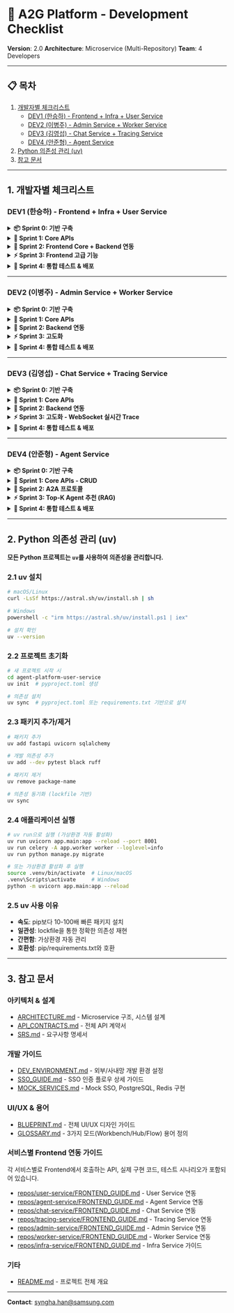 # 🚀 A2G Platform - Development Checklist

**Version**: 2.0
**Architecture**: Microservice (Multi-Repository)
**Team**: 4 Developers

---

## 📋 목차

1. [개발자별 체크리스트](#1-개발자별-체크리스트)
   - [DEV1 (한승하) - Frontend + Infra + User Service](#dev1-한승하---frontend--infra--user-service)
   - [DEV2 (이병주) - Admin Service + Worker Service](#dev2-이병주---admin-service--worker-service)
   - [DEV3 (김영섭) - Chat Service + Tracing Service](#dev3-김영섭---chat-service--tracing-service)
   - [DEV4 (안준형) - Agent Service](#dev4-안준형---agent-service)
2. [Python 의존성 관리 (uv)](#2-python-의존성-관리-uv)
3. [참고 문서](#3-참고-문서)

---

## 1. 개발자별 체크리스트

### DEV1 (한승하) - Frontend + Infra + User Service

<details>
<summary><b>📦 Sprint 0: 기반 구축</b></summary>

#### Frontend Repository 생성
- [x] React + Vite + TypeScript 프로젝트 초기화
- [x] Tailwind CSS 설정 (3.4+ selector strategy dark mode)
- [x] MUI (Material-UI) 설치 및 테마 설정
- [x] Zustand 스토어 생성 (`useAuthStore`, `useThemeStore`, `useApiKeyStore`)
- [x] React Router 설정 (모든 라우트 구성)
- [x] Layout 컴포넌트 완성 (Sidebar + Header + SSO 콜백 처리)

📚 **참고**: [BLUEPRINT.md](./BLUEPRINT.md) - UI/UX 디자인 가이드

#### Infra Repository 생성
- [ ] `docker-compose/docker-compose.external.yml` 작성
- [ ] `docker-compose/docker-compose.internal.yml` 작성
- [ ] Mock SSO 구현 (FastAPI):
  - [ ] `mock-sso/main.py` (로그인, JWT 발급)
  - [ ] `mock-sso/templates/login.html` (로그인 UI)
  - [ ] `mock-sso/Dockerfile`
- [ ] Nginx 설정 (`nginx/nginx.conf`)
- [ ] PostgreSQL, Redis Docker 설정
- [ ] Mock Services 테스트 및 팀 공유

📚 **참고**:
- [MOCK_SERVICES.md](./MOCK_SERVICES.md) - Mock SSO 구현 가이드
- [DEV_ENVIRONMENT.md](./DEV_ENVIRONMENT.md) - 외부 개발 환경 설정
- [repos/infra-service/FRONTEND_GUIDE.md](./repos/infra-service/FRONTEND_GUIDE.md) - Infra 서비스 가이드

#### User Service Repository 생성
- [ ] FastAPI 프로젝트 초기화
- [ ] User 모델 정의 (username, email, role, 부서 정보)
- [ ] APIKey 모델 정의
- [ ] SSO 콜백 처리 로직 스텁 (`/api/auth/callback`)
- [ ] JWT 발급 로직 스텁

📚 **참고**:
- [SSO_GUIDE.md](./SSO_GUIDE.md) - SSO 인증 플로우
- [repos/user-service/FRONTEND_GUIDE.md](./repos/user-service/FRONTEND_GUIDE.md) - User Service API 가이드

</details>

<details>
<summary><b>🔧 Sprint 1: Core APIs</b></summary>

#### User Service - SSO 및 인증
- [ ] SSO 콜백 처리 완성 (`/api/auth/callback`)
- [ ] JWT 발급 (`simplejwt`)
- [ ] API Key 생성 (`POST /api/auth/api-keys`)
- [ ] 활성 API Key 조회 (`GET /api/auth/api-keys/active`)
- [ ] User CRUD API 완성

📚 **참고**:
- [SSO_GUIDE.md](./SSO_GUIDE.md) - SSO 상세 구현
- [API_CONTRACTS.md](./API_CONTRACTS.md) - User Service API 스펙
- [repos/user-service/FRONTEND_GUIDE.md](./repos/user-service/FRONTEND_GUIDE.md) - Frontend 연동 가이드

</details>

<details>
<summary><b>🎨 Sprint 2: Frontend Core + Backend 연동</b></summary>

#### Frontend - Layout 및 인증
- [x] Sidebar 컴포넌트 (모드 전환, 모드별 색상 표시)
- [x] Header 컴포넌트 (로고, 프로필 드롭다운, 테마 토글)
- [x] Layout 컴포넌트 (SSO 콜백 처리, 인증 상태 관리)
- [x] PendingApprovalPage 컴포넌트
- [x] 공통 컴포넌트 (Button, Modal, Input, Card)

#### Frontend - 메인 대시보드
- [x] AgentCard 컴포넌트 (Gemini 스타일)
- [x] AddAgentModal 컴포넌트
- [x] Dashboard 페이지 (Hub/Workbench 모드 분기)
- [x] Agent Service API 연동 (`GET /api/agents`, `POST /api/agents`)

#### User Service Backend 연동 테스트
- [ ] SSO 로그인 플로우 테스트
- [ ] JWT 토큰 발급 확인
- [ ] Frontend 오류 수정

📚 **참고**:
- [BLUEPRINT.md](./BLUEPRINT.md) - UI/UX 가이드
- [GLOSSARY.md](./GLOSSARY.md) - 3가지 모드(Workbench/Hub/Flow) 용어 정의

</details>

<details>
<summary><b>⚡ Sprint 3: Frontend 고급 기능</b></summary>

#### Frontend - Agent Playground
- [x] AgentPlayground 컴포넌트
- [x] PlaygroundSidebar (세션 목록, '새 대화' 버튼)
- [x] ChatPlayground (메시지 목록, 입력창)
- [x] TraceCapturePanel (Workbench 모드 전용)
- [x] LiveTrace 컴포넌트 (실시간 로그 표시)

#### Frontend - Flow 페이지
- [x] FlowPage 컴포넌트 (Claude 스타일 미니멀)
- [x] Agent 선택 Dropdown
- [x] 통합 실행 UI

#### Frontend - Settings 페이지
- [x] SettingsLayout (탭 메뉴)
- [x] GeneralSettings (테마, 언어)
- [x] APIKeys 페이지
- [x] Admin 페이지 (사용자 관리, 통계)

#### 전체 Backend 연동 테스트
- [ ] 모든 페이지에서 Backend API 정상 동작 확인
- [ ] Frontend 오류 수정 및 UX 개선

📚 **참고**:
- [BLUEPRINT.md](./BLUEPRINT.md) - 전체 UI/UX 가이드
- [repos/chat-service/FRONTEND_GUIDE.md](./repos/chat-service/FRONTEND_GUIDE.md) - Chat Service 연동
- [repos/tracing-service/FRONTEND_GUIDE.md](./repos/tracing-service/FRONTEND_GUIDE.md) - Tracing Service 연동

</details>

<details>
<summary><b>🚀 Sprint 4: 통합 테스트 & 배포</b></summary>

#### 통합 테스트
- [ ] E2E 테스트 (Playwright)
- [ ] API Contract 테스트 (Postman/Newman)
- [ ] Load 테스트 (Locust)

#### 사내망 전환
- [ ] 모든 서비스 `.env.internal` 설정
- [ ] Real SSO 연동 테스트
- [ ] Production DB 마이그레이션
- [ ] Nginx SSL 인증서 교체

#### 배포
- [ ] Docker 이미지 빌드 (모든 서비스)
- [ ] Docker Registry 푸시
- [ ] 사내망 서버 배포
- [ ] Health Check 확인

#### 문서화
- [ ] API 문서 업데이트 (OpenAPI)
- [ ] 운영 매뉴얼 작성
- [ ] 트러블슈팅 가이드

📚 **참고**:
- [DEV_ENVIRONMENT.md](./DEV_ENVIRONMENT.md) - 환경 설정 가이드
- [ARCHITECTURE.md](./ARCHITECTURE.md) - 전체 아키텍처

</details>

---

### DEV2 (이병주) - Admin Service + Worker Service

<details>
<summary><b>📦 Sprint 0: 기반 구축</b></summary>

#### Admin Service Repository 생성
- [ ] FastAPI 프로젝트 초기화
- [ ] LLMModel 모델 정의
- [ ] `/api/admin/llm-models` CRUD 엔드포인트 스텁
- [ ] `/api/admin/stats/llm-usage` 엔드포인트 스텁

#### Worker Service Repository 생성
- [ ] Celery 프로젝트 초기화
- [ ] Redis 연결 설정
- [ ] `check_llm_health` Task 스텁
- [ ] `check_agent_health` Task 스텁

📚 **참고**:
- [repos/admin-service/FRONTEND_GUIDE.md](./repos/admin-service/FRONTEND_GUIDE.md) - Admin Service 가이드
- [repos/worker-service/FRONTEND_GUIDE.md](./repos/worker-service/FRONTEND_GUIDE.md) - Worker Service 가이드

</details>

<details>
<summary><b>🔧 Sprint 1: Core APIs</b></summary>

#### Admin Service - LLM 관리
- [ ] LLM CRUD API 완성
- [ ] LLM 헬스 체크 필드 추가 (`health_status`, `last_health_check`)
- [ ] 통계 API 기본 구조 구현

#### Worker Service - Health Check
- [ ] `check_llm_health` Task 구현
- [ ] Celery Beat 스케줄 설정
- [ ] `check_agent_health` Task 구현

📚 **참고**:
- [API_CONTRACTS.md](./API_CONTRACTS.md) - Admin Service API 스펙
- [ARCHITECTURE.md](./ARCHITECTURE.md) - Worker Service 아키텍처

</details>

<details>
<summary><b>🎨 Sprint 2: Backend 연동</b></summary>

#### Admin Service - 통계 API
- [ ] LogEntry 읽기 권한 설정 (Tracing Service와 협의)
- [ ] 통계 집계 로직 구현
- [ ] Frontend 연동 테스트: Admin 페이지에서 통계 표시 확인

📚 **참고**:
- [repos/admin-service/FRONTEND_GUIDE.md](./repos/admin-service/FRONTEND_GUIDE.md) - Frontend 연동 방법

</details>

<details>
<summary><b>⚡ Sprint 3: 고도화</b></summary>

#### Admin Service - 통계 API 완성
- [ ] `GET /api/admin/stats/llm-usage` 완성
- [ ] 날짜 범위 필터, 그룹화 (user, department, model)
- [ ] Agent 사용량 통계 API 추가
- [ ] Frontend 연동 테스트: 통계 페이지 동작 확인

#### Worker Service - Agent Health Check
- [ ] `check_agent_health` Task 완성 (A2A 엔드포인트 호출)
- [ ] 실패 시 status=DISABLED 변경
- [ ] 알림 발송 기능

📚 **참고**:
- [API_CONTRACTS.md](./API_CONTRACTS.md) - Admin Service 전체 API

</details>

<details>
<summary><b>🚀 Sprint 4: 통합 테스트 & 배포</b></summary>

- [ ] 통합 테스트 참여
- [ ] 사내망 전환 설정
- [ ] 배포 및 Health Check
- [ ] 문서화

</details>

---

### DEV3 (김영섭) - Chat Service + Tracing Service

<details>
<summary><b>📦 Sprint 0: 기반 구축</b></summary>

#### Chat Service Repository 생성
- [ ] FastAPI 프로젝트 초기화
- [ ] ChatSession 모델 정의 (trace_id 필드 포함)
- [ ] ChatMessage 모델 정의
- [ ] `/api/chat/sessions` CRUD 엔드포인트 스텁
- [ ] `/ws/trace/{trace_id}` WebSocket 엔드포인트 스텁

#### Tracing Service Repository 생성
- [ ] FastAPI 프로젝트 초기화
- [ ] LogEntry 모델 정의
- [ ] `/api/log-proxy/{trace_id}/chat/completions` 엔드포인트 스텁

📚 **참고**:
- [repos/chat-service/FRONTEND_GUIDE.md](./repos/chat-service/FRONTEND_GUIDE.md) - Chat Service 가이드
- [repos/tracing-service/FRONTEND_GUIDE.md](./repos/tracing-service/FRONTEND_GUIDE.md) - Tracing Service 가이드

</details>

<details>
<summary><b>🔧 Sprint 1: Core APIs</b></summary>

#### Chat Service - Session/Message
- [ ] Session CRUD API 완성
- [ ] Message 생성 API
- [ ] trace_id 자동 생성 로직
- [ ] 파일 업로드 API 기본 구현

#### Tracing Service - Log Proxy
- [ ] `POST /api/log-proxy/{trace_id}/chat/completions` 완성
- [ ] LLM Endpoint로 프록시 로직
- [ ] LogEntry DB 저장

📚 **참고**:
- [API_CONTRACTS.md](./API_CONTRACTS.md) - Chat/Tracing Service API 스펙

</details>

<details>
<summary><b>🎨 Sprint 2: Backend 연동</b></summary>

#### Chat Service - 파일 업로드
- [ ] `POST /api/chat/files` API
- [ ] S3 또는 로컬 스토리지 설정
- [ ] Frontend 연동 테스트: ChatInput에서 파일 업로드 확인

#### Tracing Service - Multi-Agent 추적
- [ ] agent_id 추론 로직 (Tool Call 분석)
- [ ] LogEntry에 agent_id 필드 저장
- [ ] Frontend 연동 테스트: LiveTrace에서 로그 표시 확인

📚 **참고**:
- [repos/chat-service/FRONTEND_GUIDE.md](./repos/chat-service/FRONTEND_GUIDE.md) - 파일 업로드 구현

</details>

<details>
<summary><b>⚡ Sprint 3: 고도화 - WebSocket 실시간 Trace</b></summary>

#### Chat Service - WebSocket 실시간 Trace
- [ ] `WS /ws/trace/{trace_id}` 완성
- [ ] TokenAuthMiddleware (JWT 쿼리 파라미터 검증)
- [ ] TraceLogConsumer (Redis Pub/Sub 수신)
- [ ] 실시간 로그 브로드캐스트
- [ ] Frontend 연동 테스트: LiveTrace 실시간 동작 확인

#### Tracing Service - 실시간 로그 전송
- [ ] Redis Pub/Sub으로 Chat Service에 로그 전송
- [ ] Log Proxy 시 실시간 전송
- [ ] Frontend 연동 테스트: TraceCapturePanel 동작 확인

📚 **참고**:
- [repos/chat-service/FRONTEND_GUIDE.md](./repos/chat-service/FRONTEND_GUIDE.md) - WebSocket 구현
- [repos/tracing-service/FRONTEND_GUIDE.md](./repos/tracing-service/FRONTEND_GUIDE.md) - 실시간 로그 전송

</details>

<details>
<summary><b>🚀 Sprint 4: 통합 테스트 & 배포</b></summary>

- [ ] 통합 테스트 참여
- [ ] 사내망 전환 설정
- [ ] 배포 및 Health Check
- [ ] 문서화

</details>

---

### DEV4 (안준형) - Agent Service

<details>
<summary><b>📦 Sprint 0: 기반 구축</b></summary>

#### Agent Service Repository 생성
- [ ] FastAPI 프로젝트 초기화
- [ ] Agent 모델 정의 (중요: `a2a_endpoint`, `capabilities`, `embedding_vector` 필드 포함)
- [ ] `/api/agents` CRUD 엔드포인트 스텁
- [ ] `/api/agents/a2a/register` 엔드포인트 스텁
- [ ] `/api/agents/recommend` 엔드포인트 스텁

📚 **참고**:
- [repos/agent-service/FRONTEND_GUIDE.md](./repos/agent-service/FRONTEND_GUIDE.md) - Agent Service 가이드

</details>

<details>
<summary><b>🔧 Sprint 1: Core APIs - CRUD</b></summary>

#### Agent Service - CRUD API
- [ ] `GET /api/agents` - Agent 목록
- [ ] `POST /api/agents` - Agent 생성
- [ ] `PATCH /api/agents/{id}` - Agent 수정
- [ ] `DELETE /api/agents/{id}` - Agent 삭제
- [ ] 소유자 검증 로직
- [ ] A2A 엔드포인트 기본 구조 구현

📚 **참고**:
- [API_CONTRACTS.md](./API_CONTRACTS.md) - Agent Service API 스펙

</details>

<details>
<summary><b>🎨 Sprint 2: A2A 프로토콜</b></summary>

#### Agent Service - A2A 프로토콜
- [ ] `POST /api/agents/a2a/register` 완성
  - Agno, ADK, Langchain-agent 지원
  - A2A 엔드포인트 검증 로직
  - capabilities 파싱 및 저장
- [ ] `POST /api/agents/{id}/deploy` 완성
  - 운영 A2A 엔드포인트 검증
  - status → PRODUCTION 변경
- [ ] Frontend 연동 테스트: Agent 등록 및 배포 플로우 확인

📚 **참고**:
- [API_CONTRACTS.md](./API_CONTRACTS.md) - A2A 프로토콜 스펙
- [repos/agent-service/FRONTEND_GUIDE.md](./repos/agent-service/FRONTEND_GUIDE.md) - A2A 구현 가이드

</details>

<details>
<summary><b>⚡ Sprint 3: Top-K Agent 추천 (RAG)</b></summary>

#### Agent Service - Top-K Agent 추천
- [ ] RAG 파이프라인 구축:
  - OpenAI Embeddings 설정
  - FAISS Vector DB 초기화
  - Agent.capabilities + description 임베딩 생성
- [ ] `POST /api/agents/recommend` 완성:
  - 사용자 쿼리 임베딩
  - 유사도 검색 (FAISS)
  - 활성 Agent 필터링 (status=PRODUCTION, health=healthy)
  - Top-K 반환
- [ ] 임베딩 자동 업데이트 (Agent 생성/수정 시)
- [ ] Frontend 연동 테스트: Hub 페이지 Top-K 추천 동작 확인

📚 **참고**:
- [repos/agent-service/FRONTEND_GUIDE.md](./repos/agent-service/FRONTEND_GUIDE.md) - RAG 구현 가이드

</details>

<details>
<summary><b>🚀 Sprint 4: 통합 테스트 & 배포</b></summary>

- [ ] 통합 테스트 참여
- [ ] 사내망 전환 설정
- [ ] 배포 및 Health Check
- [ ] 문서화

</details>

---

## 2. Python 의존성 관리 (uv)

**모든 Python 프로젝트는 `uv`를 사용하여 의존성을 관리합니다.**

### 2.1 uv 설치

```bash
# macOS/Linux
curl -LsSf https://astral.sh/uv/install.sh | sh

# Windows
powershell -c "irm https://astral.sh/uv/install.ps1 | iex"

# 설치 확인
uv --version
```

### 2.2 프로젝트 초기화

```bash
# 새 프로젝트 시작 시
cd agent-platform-user-service
uv init  # pyproject.toml 생성

# 의존성 설치
uv sync  # pyproject.toml 또는 requirements.txt 기반으로 설치
```

### 2.3 패키지 추가/제거

```bash
# 패키지 추가
uv add fastapi uvicorn sqlalchemy

# 개발 의존성 추가
uv add --dev pytest black ruff

# 패키지 제거
uv remove package-name

# 의존성 동기화 (lockfile 기반)
uv sync
```

### 2.4 애플리케이션 실행

```bash
# uv run으로 실행 (가상환경 자동 활성화)
uv run uvicorn app.main:app --reload --port 8001
uv run celery -A app.worker worker --loglevel=info
uv run python manage.py migrate

# 또는 가상환경 활성화 후 실행
source .venv/bin/activate  # Linux/macOS
.venv\Scripts\activate     # Windows
python -m uvicorn app.main:app --reload
```

### 2.5 uv 사용 이유

- **속도**: pip보다 10-100배 빠른 패키지 설치
- **일관성**: lockfile을 통한 정확한 의존성 재현
- **간편함**: 가상환경 자동 관리
- **호환성**: pip/requirements.txt와 호환

---

## 3. 참고 문서

### 아키텍처 & 설계
- [ARCHITECTURE.md](./ARCHITECTURE.md) - Microservice 구조, 시스템 설계
- [API_CONTRACTS.md](./API_CONTRACTS.md) - 전체 API 계약서
- [SRS.md](./SRS.md) - 요구사항 명세서

### 개발 가이드
- [DEV_ENVIRONMENT.md](./DEV_ENVIRONMENT.md) - 외부/사내망 개발 환경 설정
- [SSO_GUIDE.md](./SSO_GUIDE.md) - SSO 인증 플로우 상세 가이드
- [MOCK_SERVICES.md](./MOCK_SERVICES.md) - Mock SSO, PostgreSQL, Redis 구현

### UI/UX & 용어
- [BLUEPRINT.md](./BLUEPRINT.md) - 전체 UI/UX 디자인 가이드
- [GLOSSARY.md](./GLOSSARY.md) - 3가지 모드(Workbench/Hub/Flow) 용어 정의

### 서비스별 Frontend 연동 가이드
각 서비스별로 Frontend에서 호출하는 API, 실제 구현 코드, 테스트 시나리오가 포함되어 있습니다.

- [repos/user-service/FRONTEND_GUIDE.md](./repos/user-service/FRONTEND_GUIDE.md) - User Service 연동
- [repos/agent-service/FRONTEND_GUIDE.md](./repos/agent-service/FRONTEND_GUIDE.md) - Agent Service 연동
- [repos/chat-service/FRONTEND_GUIDE.md](./repos/chat-service/FRONTEND_GUIDE.md) - Chat Service 연동
- [repos/tracing-service/FRONTEND_GUIDE.md](./repos/tracing-service/FRONTEND_GUIDE.md) - Tracing Service 연동
- [repos/admin-service/FRONTEND_GUIDE.md](./repos/admin-service/FRONTEND_GUIDE.md) - Admin Service 연동
- [repos/worker-service/FRONTEND_GUIDE.md](./repos/worker-service/FRONTEND_GUIDE.md) - Worker Service 연동
- [repos/infra-service/FRONTEND_GUIDE.md](./repos/infra-service/FRONTEND_GUIDE.md) - Infra Service 가이드

### 기타
- [README.md](./README.md) - 프로젝트 전체 개요

---

**Contact**: syngha.han@samsung.com
